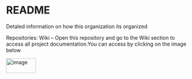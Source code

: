 # README
Detaled information on how this organization its organized 


Repositories: Wiki – Open this repository and go to the Wiki section to access all project documentation.You can access by clicking on the image below

[<img width="81" height="40" alt="image" src="https://github.com/user-attachments/assets/43249f77-87bd-4e35-9a38-779bd9fc70e2" />](https://github.com/G-33-movile-applications/Wiki-G-33/wiki)
